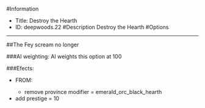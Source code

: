 #Information
 - Title: Destroy the Hearth
 - ID: deepwoods.22
#Description
Destroy the Hearth
#Options

___
##The Fey scream no longer

###AI weighting:
AI weights this option at 100


###Efects:<ul><li>FROM:</li><ul><li>remove province modifier = emerald_orc_black_hearth</li></ul><li>add prestige = 10</li></ul>
